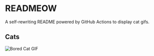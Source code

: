 # READMEOW

A self-rewriting README powered by GitHub Actions to display cat gifs.

## Cats

![Bored Cat GIF](https://media3.giphy.com/media/v1.Y2lkPTlhY2QwMmRhbDY3ZXBtbmE4MWd6ZGZpZTFobTB1Y2w5Nm03dzI3bXZ0eXVheDZyMCZlcD12MV9naWZzX3NlYXJjaCZjdD1n/mlvseq9yvZhba/200.gif)

